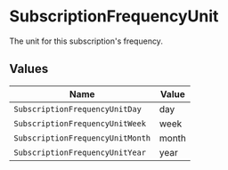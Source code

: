 # SubscriptionFrequencyUnit

The unit for this subscription's frequency.


## Values

| Name                             | Value                            |
| -------------------------------- | -------------------------------- |
| `SubscriptionFrequencyUnitDay`   | day                              |
| `SubscriptionFrequencyUnitWeek`  | week                             |
| `SubscriptionFrequencyUnitMonth` | month                            |
| `SubscriptionFrequencyUnitYear`  | year                             |